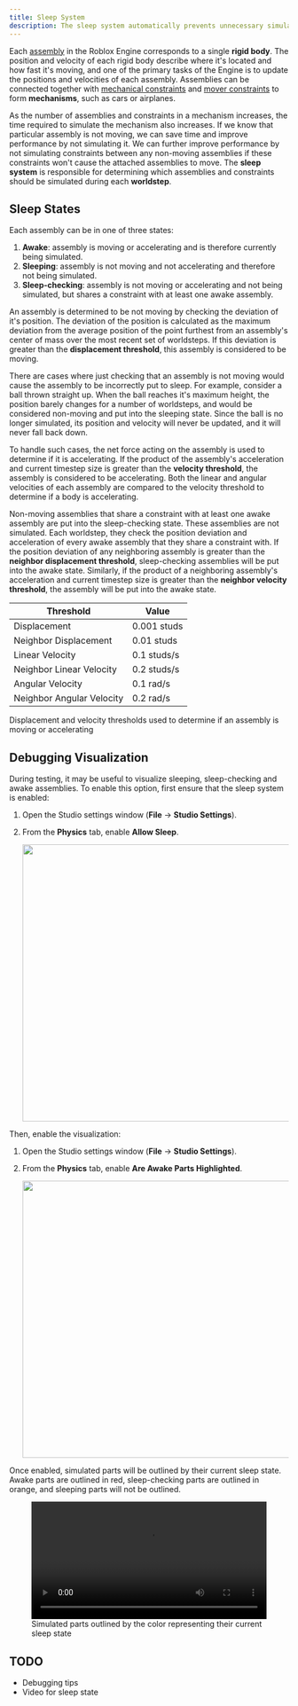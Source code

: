 ```yaml
---
title: Sleep System
description: The sleep system automatically prevents unnecessary simulation of non-moving parts.
---
```


Each [assembly](../physics/assemblies.md) in the Roblox Engine corresponds to a single **rigid body**. The position and velocity of each rigid body describe where it's located and how fast it's moving, and one of the primary tasks of the Engine is to update the positions and velocities of each assembly. Assemblies can be connected together with [mechanical constraints](../physics/mechanical-constraints.md) and [mover constraints](../physics/mover-constraints.md) to form **mechanisms**, such as cars or airplanes. 

As the number of assemblies and constraints in a mechanism increases, the time required to simulate the mechanism also increases. If we know that particular assembly is not moving, we can save time and improve performance by not simulating it. We can further improve performance by not simulating constraints between any non-moving assemblies if these constraints won't cause the attached assemblies to move. The **sleep system** is responsible for determining which assemblies and constraints should be simulated during each **worldstep**.

## Sleep States

Each assembly can be in one of three states:
1. **Awake**: assembly is moving or accelerating and is therefore currently being simulated.
2. **Sleeping**: assembly is not moving and not accelerating and therefore not being simulated.
3. **Sleep-checking**: assembly is not moving or accelerating and not being simulated, but shares a constraint with at least one awake assembly.

An assembly is determined to be not moving by checking the deviation of it's position. The deviation of the position is calculated as the maximum deviation from the average position of the point furthest from an assembly's center of mass over the most recent set of worldsteps. If this deviation is greater than the **displacement threshold**, this assembly is considered to be moving.

There are cases where just checking that an assembly is not moving would cause the assembly to be incorrectly put to sleep. For example, consider a ball thrown straight up. When the ball reaches it's maximum height, the position barely changes for a number of worldsteps, and would be considered non-moving and put into the sleeping state. Since the ball is no longer simulated, its position and velocity will never be updated, and it will never fall back down.

To handle such cases, the net force acting on the assembly is used to determine if it is accelerating. If the product of the assembly's acceleration and current timestep size is greater than the **velocity threshold**, the assembly is considered to be accelerating. Both the linear and angular velocities of each assembly are compared to the velocity threshold to determine if a body is accelerating.

Non-moving assemblies that share a constraint with at least one awake assembly are put into the sleep-checking state. These assemblies are not simulated. Each worldstep, they check the position deviation and acceleration of every awake assembly that they share a constraint with. If the position deviation of any neighboring assembly is greater than the **neighbor displacement threshold**, sleep-checking assemblies will be put into the awake state. Similarly, if the product of a neighboring assembly's acceleration and current timestep size is greater than the **neighbor velocity threshold**, the assembly will be put into the awake state.

<table>
<thead>
	<tr>
		<th>Threshold</th>
		<th>Value</th>
	</tr>
</thead>
<tbody>
	<tr>
		<td>Displacement</td>
		<td>0.001 studs</td>
	</tr>
	<tr>
		<td>Neighbor Displacement</td>
		<td>0.01 studs</td>
	</tr>
	<tr>
		<td>Linear Velocity</td>
		<td>0.1 studs/s</td>
	</tr>
	<tr>
		<td>Neighbor Linear Velocity</td>
		<td>0.2 studs/s</td>
	</tr>
	<tr>
		<td>Angular Velocity</td>
		<td>0.1 rad/s</td>
	</tr>
	<tr>
		<td>Neighbor Angular Velocity</td>
		<td>0.2 rad/s</td>
	</tr>
</tbody>
</table>
Displacement and velocity thresholds used to determine if an assembly is moving or accelerating

## Debugging Visualization

During testing, it may be useful to visualize sleeping, sleep-checking and awake assemblies. To enable this option, first ensure that the sleep system is enabled:

1. Open the Studio settings window (**File** &rarr; **Studio Settings**).
2. From the **Physics** tab, enable **Allow&nbsp;Sleep**.

   <img
   src="../assets/physics/sleep/Settings-Allow-Sleep.png"
   width="500" />

Then, enable the visualization:

1. Open the Studio settings window (**File** &rarr; **Studio Settings**).
2. From the **Physics** tab, enable **Are&nbsp;Awake&nbsp;Parts&nbsp;Highlighted**.

   <img
   src="../assets/physics/sleep/Settings-Are-Awake-Parts-Highlighted.png"
   width="500" />

Once enabled, simulated parts will be outlined by their current sleep state. Awake parts are outlined in red, sleep-checking parts are outlined in orange, and sleeping parts will not be outlined.

<figure>
  <video src=TODO controls width="100%"></video>
  <figcaption>Simulated parts outlined by the color representing their current sleep state</figcaption>
</figure>

## TODO
- Debugging tips
- Video for sleep state





